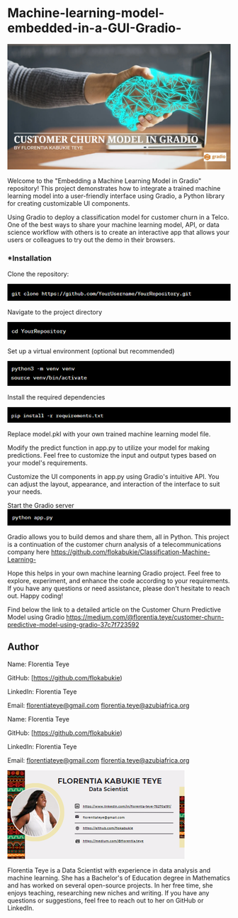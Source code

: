 # Machine-learning-model-embedded-in-a-GUI-Gradio-

![image](gradioposter.png)

Welcome to the "Embedding a Machine Learning Model in Gradio" repository! This project demonstrates how to integrate a trained machine learning model into a user-friendly interface using Gradio, a Python library for creating customizable UI components.

Using Gradio to deploy a classification model for customer churn in a Telco.
One of the best ways to share your machine learning model, API, or data science workflow with others is to create an interactive app that allows your users or colleagues to try out the demo in their browsers.

### ***Installation**
Clone the repository:

![image](gradio1.png)

Navigate to the project directory

![image](gradio2.png)

Set up a virtual environment (optional but recommended)

![image](gradio3.png)

Install the required dependencies

![image](gradio4.png)

Replace model.pkl with your own trained machine learning model file.

Modify the predict function in app.py to utilize your model for making predictions. Feel free to customize the input and output types based on your model's requirements.

Customize the UI components in app.py using Gradio's intuitive API. You can adjust the layout, appearance, and interaction of the interface to suit your needs.

Start the Gradio server
![image](gradio5.png)


Gradio allows you to build demos and share them, all in Python.
This project is a continuation of the customer churn analysis of a telecommunications company here https://github.com/flokabukie/Classification-Machine-Learning-

Hope this helps in your own machine learning Gradio project. Feel free to explore, experiment, and enhance the code according to your requirements. If you have any questions or need assistance, please don't hesitate to reach out. Happy coding!

Find below the link to a detailed article on the Customer Churn Predictive Model using Gradio
https://medium.com/@florentia.teye/customer-churn-predictive-model-using-gradio-37c7f723592
 
 ## Author
 Name: Florentia Teye

GitHub: [https://github.com/flokabukie)

LinkedIn: Florentia Teye

Email: florentiateye@gmail.com florentia.teye@azubiafrica.org


 Name: Florentia Teye

GitHub: [https://github.com/flokabukie)

LinkedIn: Florentia Teye

Email: florentiateye@gmail.com florentia.teye@azubiafrica.org



 ![image](signature.png)


Florentia Teye is a Data Scientist with experience in data analysis and machine learning. She has a Bachelor's of Education degree in Mathematics and has worked on several open-source projects. In her free time, she enjoys teaching, researching new niches and writing. If you have any questions or suggestions, feel free to reach out to her on GitHub or LinkedIn.